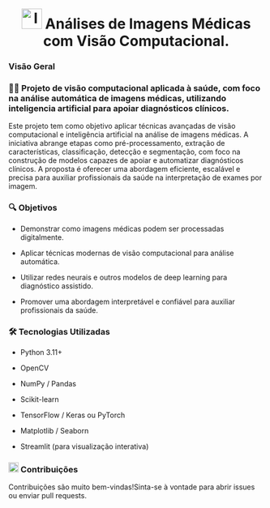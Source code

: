 <h1 align="center">
  <img src="https://github.com/user-attachments/assets/6e389ffe-d221-405c-8e46-919f1d3cc410" width="40" alt="IA Icon" />
  Análises de Imagens Médicas com Visão Computacional.
</h1>


<h3 align="left">Visão Geral</h3>
<h3 align="left">👩‍⚕️ Projeto de visão computacional aplicada à saúde, com foco na análise automática de imagens médicas, utilizando inteligencia artificial para apoiar diagnósticos clínicos.
</h3>

Este projeto tem como objetivo aplicar técnicas avançadas de visão computacional e inteligência artificial na análise de imagens médicas. A iniciativa abrange etapas como pré-processamento, extração de características, classificação, detecção e segmentação, com foco na construção de modelos capazes de apoiar e automatizar diagnósticos clínicos. A proposta é oferecer uma abordagem eficiente, escalável e precisa para auxiliar profissionais da saúde na interpretação de exames por imagem.

<h3 align="left">🔍 Objetivos</h3>

- Demonstrar como imagens médicas podem ser processadas digitalmente.

- Aplicar técnicas modernas de visão computacional para análise automática.

- Utilizar redes neurais e outros modelos de deep learning para diagnóstico assistido.

- Promover uma abordagem interpretável e confiável para auxiliar profissionais da saúde.

<h3 align="left">🛠️ Tecnologias Utilizadas</h3>

- Python 3.11+

- OpenCV

- NumPy / Pandas

- Scikit-learn

- TensorFlow / Keras ou PyTorch

- Matplotlib / Seaborn

- Streamlit (para visualização interativa)

<h3 align="left"><img src="https://github.com/user-attachments/assets/6e6997b7-e2fc-4d9a-8f0f-fae2d77214b5" width="20" alt="IA Icon" /> Contribuições</h3>

Contribuições são muito bem-vindas!Sinta-se à vontade para abrir issues ou enviar pull requests.

